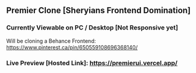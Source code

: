 ## Premier Clone [Sheryians Frontend Domination]

### Currently Viewable on PC / Desktop [Not Responsive yet]
Will be cloning a Behance Frontend: https://www.pinterest.ca/pin/650559108696368140/
### Live Preview [Hosted Link]: https://premierui.vercel.app/
